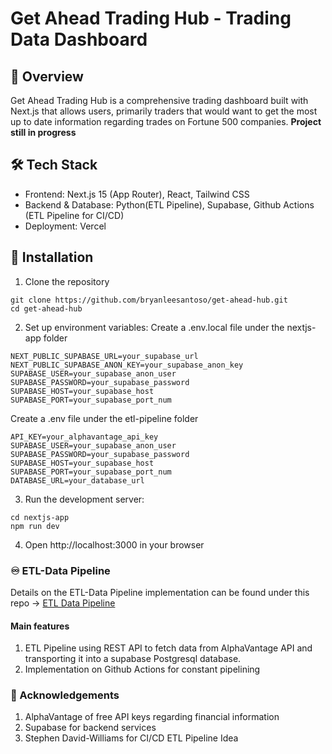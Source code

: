 # Get Ahead Trading Hub - Trading Data Dashboard
## 🌟 Overview
Get Ahead Trading Hub is a comprehensive trading dashboard built with Next.js that allows users, primarily traders that would want to get the most up to date information regarding trades on Fortune 500 companies. **Project still in progress**

## 🛠️ Tech Stack
- Frontend: Next.js 15 (App Router), React, Tailwind CSS
- Backend & Database: Python(ETL Pipeline), Supabase, Github Actions (ETL Pipeline for CI/CD)
- Deployment: Vercel

## 🚀 Installation
1. Clone the repository
```
git clone https://github.com/bryanleesantoso/get-ahead-hub.git
cd get-ahead-hub
```
2. Set up environment variables:
Create a .env.local file under the nextjs-app folder
```
NEXT_PUBLIC_SUPABASE_URL=your_supabase_url
NEXT_PUBLIC_SUPABASE_ANON_KEY=your_supabase_anon_key
SUPABASE_USER=your_supabase_anon_user 
SUPABASE_PASSWORD=your_supabase_password
SUPABASE_HOST=your_supabase_host
SUPABASE_PORT=your_supabase_port_num 
```
Create a .env file under the etl-pipeline folder
```
API_KEY=your_alphavantage_api_key
SUPABASE_USER=your_supabase_anon_user 
SUPABASE_PASSWORD=your_supabase_password
SUPABASE_HOST=your_supabase_host
SUPABASE_PORT=your_supabase_port_num 
DATABASE_URL=your_database_url
```
3. Run the development server:
```
cd nextjs-app
npm run dev
```
4. Open http://localhost:3000 in your browser

### ♾️ ETL-Data Pipeline
Details on the ETL-Data Pipeline implementation can be found under this repo -> [ETL Data Pipeline](https://github.com/bryanleesantoso/etl-pipeline)
#### Main features
1. ETL Pipeline using REST API to fetch data from AlphaVantage API and transporting it into a supabase Postgresql database.
2. Implementation on Github Actions for constant pipelining


### 🙏 Acknowledgements
1. AlphaVantage of free API keys regarding financial information
2. Supabase for backend services
3. Stephen David-Williams for CI/CD ETL Pipeline Idea

